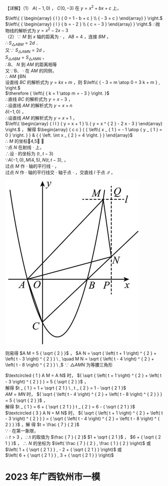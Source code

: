 【详解】（1） $\textstyle A { \bigl ( } - 1 , 0 { \bigr ) }$ ， $C ( 0 , - 3 )$ 在 $y = x ^ { 2 } + b x + c$ 上，

$\left\{ { \begin{array} { l } { 0 = 1 - b + c } \\ { - 3 = c } \end{array} } \right.$ $\left\{ { \begin{array} { l } { b = - 2 } \\ { c = - 3 } \end{array} } \right.$ ∴抛物线的解析式为 $y { = } x ^ { 2 } - 2 x - 3$   
（2）∵ $M$ 到 $x$ 轴的距离为 $\cdot$ ， $A B = 4$ ，连接 $B M$ ，  
$\therefore S _ { \triangle A B M } = 2 d$ ．  
又∵ $S _ { \triangle A M N } = 2 d$ ，  
$S _ { \triangle A B M } = S _ { \triangle A M N }$ ，  
∴B、 $N$ 到 $A M$ 的距离相等  
又∵B、 $\cdot$ 在 $A M$ 的同侧，  
∴ AM ∥BN  
设直线 $B C$ 的解析式为 $y = k x + m$ ，则 $\left\{ { - 3 = m \atop 0 = 3 k + m } , \right.$   
$\therefore { \left\{ { k = 1 \atop m = - 3 } \right. }$   
∴直线 $B C$ 的解析式为 $y = x - 3$ ，  
∴设直线 $A M$ 的解析式为 $y = x + n$   
$\delta ( - 1 , 0 )$ ，  
∴设直线 $A M$ 的解析式为 $y = x + 1$ ，  
$\left\{ \begin{array} { l l } { y = x + 1 } \\ { y = x ^ { 2 } - 2 x - 3 } \end{array} \right.$ ， 解得 $\begin{array} { c c } { { \left\{ x _ { 1 } = - 1 \atop { y _ { 1 } = 0 } \right. } }  & { { \left. \int x _ { 2 } = 4 \right. } } \end{array}$   
∴ $M$ 的坐标4,5 ．  
∵点 $N$ 在射线 $\cdot$ 上，  
∴设 $\cdot$ 的坐标为 $\left( \operatorname { t } , t - 3 \right)$   
$\because A \left( - 1 , 0 \right) , M \left( 4 , 5 \right) , N \left( t , t - 3 \right) ,$ ，  
过点 $M$ 作 $\cdot$ 轴的平行线 $\cdot$ ，  
过点 $N$ 作 $\cdot$ 轴的平行线交 $\cdot$ 轴于点 $\cdot$ ，交直线 $l$ 于点 $\mathcal { Q }$ ，

![](<../../qs_image_DB/专题3-2_一网打尽14类·二次函数的存在性问题（解析版）_/ef003293dd06822f8e700e7caac42dea00f27950b8b7ae43c766e54de325ca41.jpg>)

则易得 $A M = 5 { \sqrt { 2 } }$ ， $A N = \sqrt { \left( t + 1 \right) ^ { 2 } + \left( t - 3 \right) ^ { 2 } } \ , \quad M N = \sqrt { \left( t - 4 \right) ^ { 2 } + \left( t - 8 \right) ^ { 2 } } \ ,$ ∵ $\triangle A M N$ 为等腰三角形

$\textcircled { 1 } A M = A N$ 时， ${ \sqrt { \left( t + 1 \right) ^ { 2 } + \left( t - 3 \right) ^ { 2 } } } = 5 { \sqrt { 2 } }$ ，  
解得 $t _ { 1 } = 1 + \sqrt { 2 1 } \ , t _ { 2 } = 1 - \sqrt { 2 1 }$   
$A M = M N$ 时， ${ \sqrt { \left( t - 4 \right) ^ { 2 } + \left( t - 8 \right) ^ { 2 } } } = 5 { \sqrt { 2 } }$ ，  
解得 $t _ { 1 } = 6 + { \sqrt { 2 1 } } t _ { 2 } = 6 - { \sqrt { 2 1 } }$   
$\textcircled { 3 } A N = M N$ 时， ${ \sqrt { \left( t + 1 \right) ^ { 2 } + \left( t - 3 \right) ^ { 2 } } } = { \sqrt { \left( t - 4 \right) ^ { 2 } + \left( t - 8 \right) ^ { 2 } } }$ ，解 得 $t = \frac { 7 } { 2 }$   
∵ $\cdot$ 在第一象限，  
∴ $t > 3$ ，∴t 的取值为 $\frac { 7 } { 2 }$ $1 + \sqrt { 2 1 }$ ， $6 + { \sqrt { 2 1 } }$ ， ∴ $N$ 的坐标为 $\left( \frac { 7 } { 2 } , \frac { 1 } { 2 } \right)$ 或 $\left( 1 + { \sqrt { 2 1 } } , - 2 + { \sqrt { 2 1 } } \right)$ 或  
$\left( 6 + { \sqrt { 2 1 } } , 3 + { \sqrt { 2 1 } } \right)$

# 2023 年广西钦州市一模
